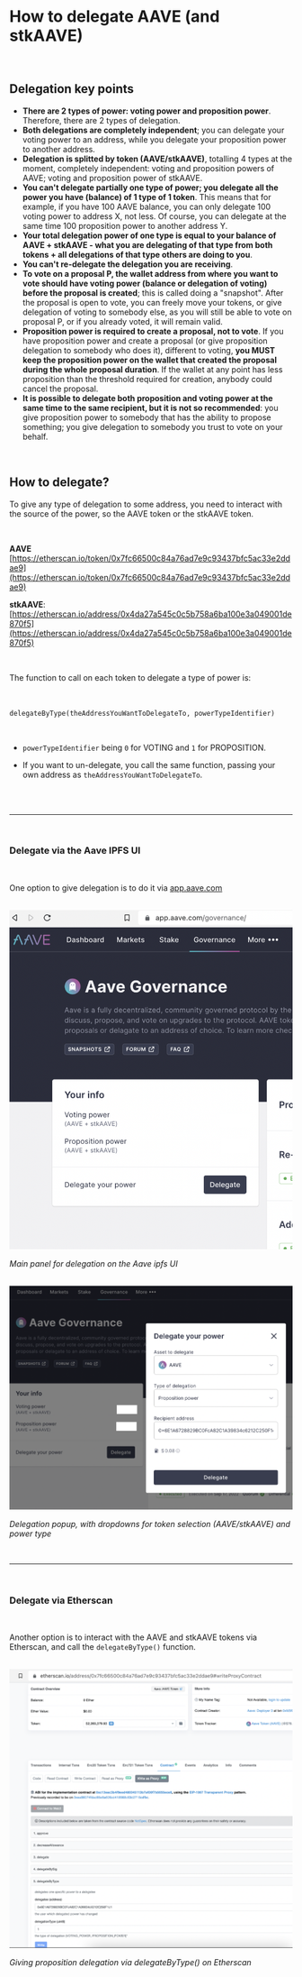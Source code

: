 # How to delegate AAVE (and stkAAVE)

<br>

## Delegation key points

- **There are 2 types of power: voting power and proposition power**. Therefore, there are 2 types of delegation.
- **Both delegations are completely independent**; you can delegate your voting power to an address, while you delegate your proposition power to another address.
- **Delegation is splitted by token (AAVE/stkAAVE)**, totalling 4 types at the moment, completely independent: voting and proposition powers of AAVE; voting and proposition power of stkAAVE.
- **You can't delegate partially one type of power; you delegate all the power you have (balance) of 1 type of 1 token**. This means that for example, if you have 100 AAVE balance, you can only delegate 100 voting power to address X, not less. Of course, you can delegate at the same time 100 proposition power to another address Y.
- **Your total delegation power of one type is equal to your balance of AAVE + stkAAVE - what you are delegating of that type from both tokens + all delegations of that type others are doing to you**.
- **You can't re-delegate the delegation you are receiving**.
- **To vote on a proposal P, the wallet address from where you want to vote should have voting power (balance or delegation of voting) before the proposal is created**; this is called doing a "snapshot". After the proposal is open to vote, you can freely move your tokens, or give delegation of voting to somebody else, as you will still be able to vote on proposal P, or if you already voted, it will remain valid.
- **Proposition power is required to create a proposal, not to vote**. If you have proposition power and create a proposal (or give proposition delegation to somebody who does it), different to voting, **you MUST keep the proposition power on the wallet that created the proposal during the whole proposal duration**. If the wallet at any point has less proposition than the threshold required for creation, anybody could cancel the proposal.
- **It is possible to delegate both proposition and voting power at the same time to the same recipient, but it is not so recommended**: you give proposition power to somebody that has the ability to propose something; you give delegation to somebody you trust to vote on your behalf.

<br>

## How to delegate?

To give any type of delegation to some address, you need to interact with the source of the power, so the AAVE token or the stkAAVE token.

<br>

**AAVE** [https://etherscan.io/token/0x7fc66500c84a76ad7e9c93437bfc5ac33e2ddae9](https://etherscan.io/token/0x7fc66500c84a76ad7e9c93437bfc5ac33e2ddae9)

**stkAAVE**: [https://etherscan.io/address/0x4da27a545c0c5b758a6ba100e3a049001de870f5](https://etherscan.io/address/0x4da27a545c0c5b758a6ba100e3a049001de870f5)

<br>

The function to call on each token to delegate a type of power is:

<br>

`delegateByType(theAddressYouWantToDelegateTo, powerTypeIdentifier)`

<br>

- `powerTypeIdentifier` being `0` for VOTING and `1` for PROPOSITION.

- If you want to un-delegate, you call the same function, passing your own address as `theAddressYouWantToDelegateTo`.

<br>
<br>

----

<br>

### Delegate via the Aave IPFS UI

<br>

One option to give delegation is to do it via [app.aave.com](app.aave.com)

<br>

<img src="./static/delegation-panel.png" alt="drawing" width="600"/>

*Main panel for delegation on the Aave ipfs UI*

<br>

<img src="./static/delegation-popup.png" alt="drawing" width="600"/>

*Delegation popup, with dropdowns for token selection (AAVE/stkAAVE) and power type*

<br>

----

<br>

### Delegate via Etherscan

<br>

Another option is to interact with the AAVE and stkAAVE tokens via Etherscan, and call the `delegateByType()` function.

<br>

<img src="./static/delegation-etherscan.png" alt="drawing" width="600"/>

*Giving proposition delegation via delegateByType() on Etherscan*